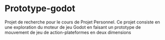 # Prototype-godot

Projet de recherche pour le cours de Projet Personnel. Ce projet consiste en une exploration du moteur de jeu Godot en faisant un prototype de mouvement de jeu de action-plateformes en deux dimensions
